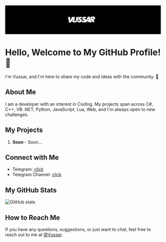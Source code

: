![Header](https://github.com/Vussar/Vussar/blob/main/image.png)

# Hello, Welcome to My GitHub Profile! 👋

I'm Vussar, and I'm here to share my code and ideas with the community. 🚀

## About Me
I am a developer with an interest in Coding. My projects span across C#, C++, VB .NET, Python, JavaScript, Lua, Web, and I'm always open to new challenges.

## My Projects
1. **Soon** - Soon...

## Connect with Me
- Telegram: [click](https://t.me/Vussar)
- Telegram Channel: [click](https://t.me/Vussar_Developer)

## My GitHub Stats
![GitHub stats](https://github-readme-stats.vercel.app/api?username=Vussar&show_icons=true&theme=transparent)

## How to Reach Me
If you have any questions, suggestions, or just want to chat, feel free to reach out to me at [@Vussar](https://t.me/Vussar).
